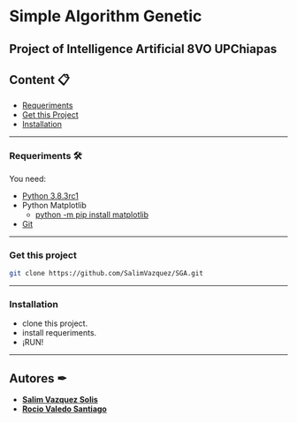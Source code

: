 # Simple Algorithm Genetic
## Project of Intelligence Artificial 8VO UPChiapas

## Content 📋
- [Requeriments](#requeriments-🛠)
- [Get this Project](#get-this-project)
- [Installation](#installation)
___
### Requeriments 🛠
You need:
- [Python 3.8.3rc1](https://www.python.org/downloads/release/python-383rc1/)
- Python Matplotlib
  - [python -m pip install matplotlib](https://solarianprogrammer.com/2017/02/25/install-numpy-scipy-matplotlib-python-3-windows/)
- [Git](https://git-scm.com/book/en/v2/Getting-Started-Installing-Git)
___
### Get this project
````bash
git clone https://github.com/SalimVazquez/SGA.git
```` 
___
### Installation
* clone this project.
* install requeriments.
* ¡RUN!
___
## Autores ✒
* [**Salim Vazquez Solis**](https://github.com/SalimVazquez)
* [**Rocio Valedo Santiago**](https://github.com/RocioValedoStgo)
